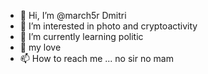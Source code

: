 - 👋 Hi, I’m @march5r Dmitri
- 👀 I’m interested in photo and cryptoactivity
- 🌱 I’m currently learning politic
- 💞️ my love
- 📫 How to reach me ...
no sir no mam
<!--- bnb xch eth arb op apt ksm zora btc
march5r/march5r is a ✨ special ✨ repository because its `README.md` (this file) appears on your GitHub profile.
You can click the Preview link to take a look at your changes.
--->

